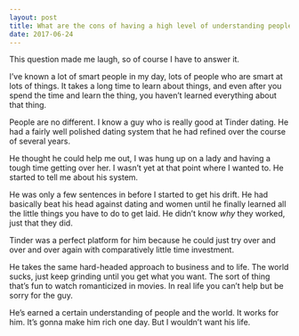 ```yaml
---
layout: post
title: What are the cons of having a high level of understanding people?
date: 2017-06-24
---
```


<p>This question made me laugh, so of course I have to answer it.</p><p>I’ve known a lot of smart people in my day, lots of people who are smart at lots of things. It takes a long time to learn about things, and even after you spend the time and learn the thing, you haven’t learned everything about that thing.</p><p>People are no different. I know a guy who is really good at Tinder dating. He had a fairly well polished dating system that he had refined over the course of several years.</p><p>He thought he could help me out, I was hung up on a lady and having a tough time getting over her. I wasn’t yet at that point where I wanted to. He started to tell me about his system.</p><p>He was only a few sentences in before I started to get his drift. He had basically beat his head against dating and women until he finally learned all the little things you have to do to get laid. He didn’t know <i>why</i> they worked, just that they did.</p><p>Tinder was a perfect platform for him because he could just try over and over and over again with comparatively little time investment.</p><p>He takes the same hard-headed approach to business and to life. The world sucks, just keep grinding until you get what you want. The sort of thing that’s fun to watch romanticized in movies. In real life you can’t help but be sorry for the guy.</p><p>He’s earned a certain understanding of people and the world. It works for him. It’s gonna make him rich one day. But I wouldn’t want his life.</p>
